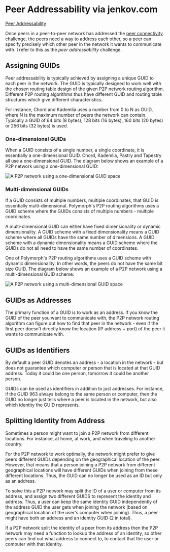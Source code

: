 # Peer Addressability via jenkov.com

[Peer Addressability](https://jenkov.com/tutorials/p2p/peer-addressability.html)

Once peers in a peer-to-peer network has addressed the [peer connectivity](https://jenkov.com/tutorials/p2p/peer-connectivity.html) challenge, the peers need a way to address each other, so a peer can specify precisely which other peer in the network it wants to communicate with. I refer to this as the _peer addressability_ challenge.

## Assigning GUIDs

Peer addressability is typically achieved by assigning a unique GUID to each peer in the network. The GUID is typically designed to work well with the chosen routing table design of the given P2P network routing algorithm. Different P2P routing algorithms thus have different GUID and routing table structures which give different characteristics.

For instance, Chord and Kademlia uses a number from 0 to N as GUID, where N is the maximum number of peers the network can contain. Typically a GUID of 64 bits (8 bytes), 128 bits (16 bytes), 160 bits (20 bytes) or 256 bits (32 bytes) is used.

### One-dimensional GUIDs

When a GUID consists of a single number, a single coordinate, it is essentially a one-dimensional GUID. Chord, Kademlia, Pastry and Tapestry all use a one-dimensional GUID. The diagram below shows an example of a P2P network using a one-dimensional GUID:

![A P2P network using a one-dimensional GUID space](https://jenkov.com/images/p2p/peer-addressability-1.png) 

### Multi-dimensional GUIDs

If a GUID consists of multiple numbers, multiple coordinates, that GUID is essentially multi-dimensional. Polymorph's P2P routing algorithms uses a GUID scheme where the GUIDs consists of multiple numbers - multiple coordinates.

A multi-dimensional GUID can either have fixed dimensionality or dynamic dimensionality. A GUID scheme with a fixed dimensionality means a GUID scheme where all GUIDs have the same number of dimensions. A GUID scheme with a dynamic dimensionality means a GUID scheme where the GUIDs do not all need to have the same number of coordinates.

One of Polymorph's P2P routing algorithms uses a GUID scheme with dynamic dimensionality. In other words, the peers do not have the same bit size GUID. The diagram below shows an example of a P2P network using a multi-dimensional GUID scheme:

![A P2P network using a multi-dimensional GUID space](https://jenkov.com/images/p2p/peer-addressability-2.png) 

## GUIDs as Addresses

The primary function of a GUID is to work as an address. If you know the GUID of the peer you want to communicate with, the P2P network routing algorithm can figure out how to find that peer in the network - even if the first peer doesn't directly know the location (IP address + port) of the peer it wants to communicate with.

## GUIDs as Identifiers

By default a peer GUID denotes an address - a location in the network - but does not guarantee which computer or person that is located at that GUID address. Today it could be one person, tomorrow it could be another person.

GUIDs can be used as identifiers in addition to just addresses. For instance, if the GUID 963 always belong to the same person or computer, then the GUID no longer just tells where a peer is located in the network, but also which identity the GUID represents.

## Splitting Identity from Address

Sometimes a person might want to join a P2P network from different locations. For instance, at home, at work, and when traveling to another country.

For the P2P network to work optimally, the network might prefer to give peers different GUIDs depending on the geographical location of the peer. However, that means that a person joining a P2P network from different geographical locations will have different GUIDs when joining from these different locations. Thus, the GUID can no longer be used as an ID but only as an address.

To solve this a P2P network may split the ID of a user or computer from its address, and assign two different GUIDS to represent the identity and address. Thus, a user can keep the same identity GUID independently of the address GUID the user gets when joining the network (based on geographical location of the user's computer when joining). Thus, a peer might have both an address and an identity GUID (2 in total).

If a P2P network split the identity of a peer from its address then the P2P network may need a function to lookup the address of an identity, so other peers can find out what address to connect to, to contact that the user or computer with that identity.

